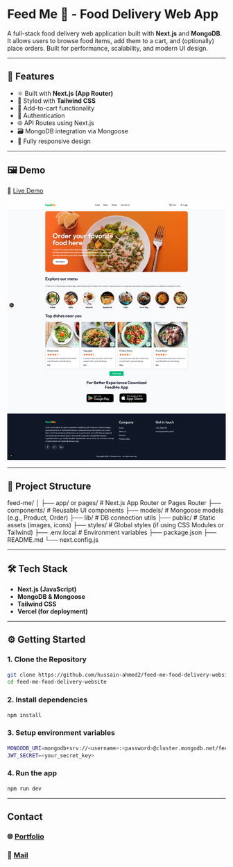 # Feed Me 🍔 - Food Delivery Web App

A full-stack food delivery web application built with **Next.js** and **MongoDB**. It allows users to browse food items, add them to a cart, and (optionally) place orders. Built for performance, scalability, and modern UI design.

---

## 🚀 Features

-   ⚛️ Built with **Next.js (App Router)**
-   🎨 Styled with **Tailwind CSS**
-   🛒 Add-to-cart functionality
-   🔐 Authentication
-   🌐 API Routes using Next.js
-   🗃️ MongoDB integration via Mongoose
-   📱 Fully responsive design

---

## 🖼️ Demo

🔗 [Live Demo](https://feed-me-food-delivery-website-by-hussain.vercel.app/)

![Screenshot](./public/images/homepage.png)

---

## 📁 Project Structure

feed-me/
│
├── app/ or pages/ # Next.js App Router or Pages Router
├── components/ # Reusable UI components
├── models/ # Mongoose models (e.g., Product, Order)
├── lib/ # DB connection utils
├── public/ # Static assets (images, icons)
├── styles/ # Global styles (if using CSS Modules or Tailwind)
├── .env.local # Environment variables
├── package.json
├── README.md
└── next.config.js

---

## 🛠️ Tech Stack

-   **Next.js (JavaScript)**
-   **MongoDB & Mongoose**
-   **Tailwind CSS**
-   **Vercel (for deployment)**

---

## ⚙️ Getting Started

### 1. Clone the Repository

```bash
git clone https://github.com/hussain-ahmed2/feed-me-food-delivery-website.git
cd feed-me-food-delivery-website
```

### 2. Install dependencies

```bash
npm install
```

### 3. Setup environment variables

```bash
MONGODB_URI=mongodb+srv://<username>:<password>@cluster.mongodb.net/feedme
JWT_SECRET=<your_secret_key>
```

### 4. Run the app

```bash
npm run dev
```

---

## Contact

### 🌐 [Portfolio](https://hussainahmed.vercel.app)

### 📧 [Mail](mailto:hussainahmed.vu@gmail.com)
